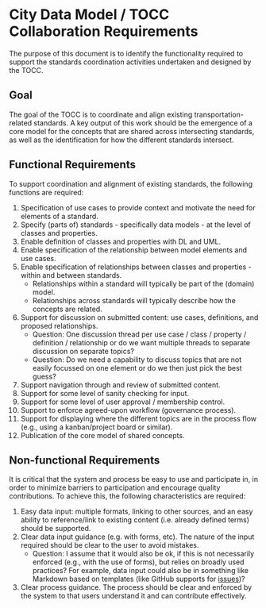 # City Data Model / TOCC Collaboration Requirements

The purpose of this document is to identify the functionality required to support the standards coordination activities undertaken and designed by the TOCC.

## Goal
The goal of the TOCC is to coordinate and align existing transportation-related standards. A key output of this work should be the emergence of a core model for the concepts that are shared across intersecting standards, as well as the identification for how the different standards intersect.

## Functional Requirements
To support coordination and alignment of existing standards, the following functions are required:
1. Specification of use cases to provide context and motivate the need for elements of a standard.
2. Specify (parts of) standards - specifically data models - at the level of classes and properties.
3. Enable definition of classes and properties with DL and UML.
4. Enable specification of the relationship between model elements and use cases. 
5. Enable specification of relationships between classes and properties - within and between standards.
   * Relationships within a standard will typically be part of the (domain) model.
   * Relationships across standards will typically describe how the concepts are related.
6. Support for discussion on submitted content: use cases, definitions, and proposed relationships.
   * Question: One discussion thread per use case / class / property / definition / relationship or do we want multiple threads to separate discussion on separate topics?
   * Question: Do we need a capability to discuss topics that are not easily focussed on one element or do we then just pick the best guess?
7. Support navigation through and review of submitted content.
8. Support for some level of sanity checking for input.
9. Support for some level of user approval / membership control.
10. Support to enforce agreed-upon workflow (governance process).
11. Support for displaying where the different topics are in the process flow (e.g., using a kanban/project board or similar).
12. Publication of the core model of shared concepts.

## Non-functional Requirements
It is critical that the system and process be easy to use and participate in, in order to minimize barriers to participation and encourage quality contributions. To achieve this, the following characteristics are required:
1. Easy data input: multiple formats, linking to other sources, and an easy ability to reference/link to existing content (i.e. already defined terms) should be supported.
2. Clear data input guidance (e.g. with forms, etc). The nature of the input required should be clear to the user to avoid mistakes.
   * Question: I assume that it would also be ok, if this is not necessarily enforced (e.g., with the use of forms), but relies on broadly used practices? For example, data input could also be in something like Markdown based on templates (like GitHub supports for [issues](https://help.github.com/en/github/building-a-strong-community/configuring-issue-templates-for-your-repository))?
3. Clear process guidance. The process should be clear and enforced by the system to that users understand it and can contribute effectively.
